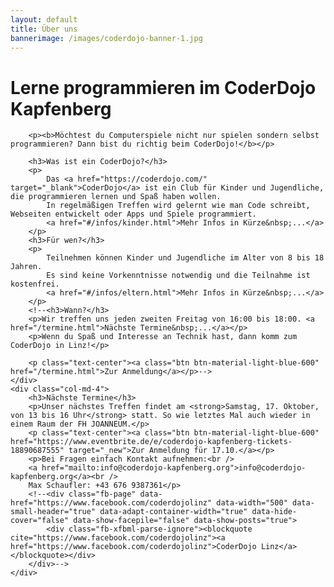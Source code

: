 ```yaml
---
layout: default
title: Über uns
bannerimage: /images/coderdojo-banner-1.jpg
---
```


<div id="fb-root"></div>
<!--script>(function(d, s, id) {
  var js, fjs = d.getElementsByTagName(s)[0];
  if (d.getElementById(id)) return;
  js = d.createElement(s); js.id = id;
  js.src = "//connect.facebook.net/de_DE/sdk.js#xfbml=1&version=v2.4";
  fjs.parentNode.insertBefore(js, fjs);
}(document, 'script', 'facebook-jssdk'));</script>-->

<div class="row">
	<div class="col-md-8">
		<h1>Lerne programmieren im CoderDojo Kapfenberg</h1>

		<p><b>Möchtest du Computerspiele nicht nur spielen sondern selbst programmieren? Dann bist du richtig beim CoderDojo!</b></p>

		<h3>Was ist ein CoderDojo?</h3>
		<p>
			Das <a href="https://coderdojo.com/" target="_blank">CoderDojo</a> ist ein Club für Kinder und Jugendliche, die programmieren lernen und Spaß haben wollen.
			In regelmäßigen Treffen wird gelernt wie man Code schreibt, Webseiten entwickelt oder Apps und Spiele programmiert. 
            <a href="#/infos/kinder.html">Mehr Infos in Kürze&nbsp;...</a>
		</p>
		<h3>Für wen?</h3>
		<p>
			Teilnehmen können Kinder und Jugendliche im Alter von 8 bis 18 Jahren.
			Es sind keine Vorkenntnisse notwendig und die Teilnahme ist kostenfrei.
            <a href="#/infos/eltern.html">Mehr Infos in Kürze&nbsp;...</a>
		</p>
		<!--<h3>Wann?</h3>
		<p>Wir treffen uns jeden zweiten Freitag von 16:00 bis 18:00. <a href="/termine.html">Nächste Termine&nbsp;...</a></p>
		<p>Wenn du Spaß und Interesse an Technik hast, dann komm zum CoderDojo in Linz!</p>

		<p class="text-center"><a class="btn btn-material-light-blue-600" href="/termine.html">Zur Anmeldung</a></p>-->
	</div>
	<div class="col-md-4">
		<h3>Nächste Termine</h3>
		<p>Unser nächstes Treffen findet am <strong>Samstag, 17. Oktober, von 13 bis 16 Uhr</strong> statt. So wie letztes Mal auch wieder in einem Raum der FH JOANNEUM.</p>
		<p class="text-center"><a class="btn btn-material-light-blue-600" href="https://www.eventbrite.de/e/coderdojo-kapfenberg-tickets-18890687555" target="_new">Zur Anmeldung für 17.10.</a></p>
		<p>Bei Fragen einfach Kontakt aufnehmen:<br />
		<a href="mailto:info@coderdojo-kapfenberg.org">info@coderdojo-kapfenberg.org</a><br />
		Max Schaufler: +43 676 9387361</p>
		<!--<div class="fb-page" data-href="https://www.facebook.com/coderdojolinz" data-width="500" data-small-header="true" data-adapt-container-width="true" data-hide-cover="false" data-show-facepile="false" data-show-posts="true">
			<div class="fb-xfbml-parse-ignore"><blockquote cite="https://www.facebook.com/coderdojolinz"><a href="https://www.facebook.com/coderdojolinz">CoderDojo Linz</a></blockquote></div>
		</div>-->
	</div>
</div>
